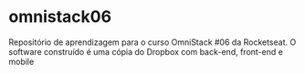 # omnistack06
Repositório de aprendizagem para o curso OmniStack #06 da Rocketseat. O software construído é uma cópia do Dropbox com back-end, front-end e mobile
